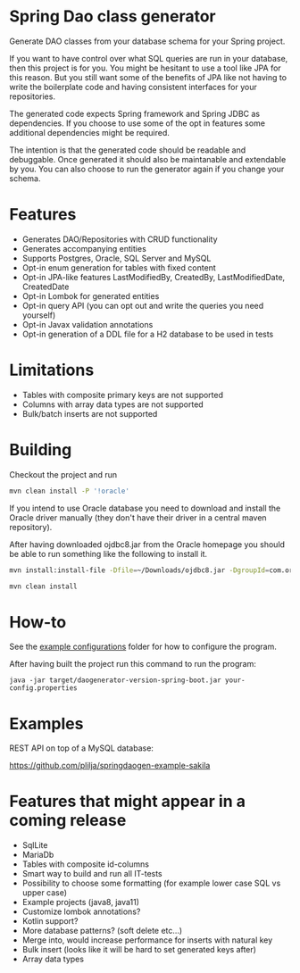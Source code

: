 # Spring Dao class generator

Generate DAO classes from your database schema for your Spring project. 

If you want to have control over what SQL queries are run in your database,
then this project is for you. You might be hesitant to use a tool like JPA
for this reason. But you still want some of the benefits of JPA
like not having to write the boilerplate code and having consistent interfaces
for your repositories.

The generated code expects Spring framework and Spring JDBC as dependencies.
If you choose to use some of the opt in features some additional dependencies
might be required.

The intention is that the generated code should be readable and debuggable.
Once generated it should also be maintanable and extendable by you. You
can also choose to run the generator again if you change your schema.

# Features

* Generates DAO/Repositories with CRUD functionality
* Generates accompanying entities
* Supports Postgres, Oracle, SQL Server and MySQL
* Opt-in enum generation for tables with fixed content
* Opt-in JPA-like features LastModifiedBy, CreatedBy, LastModifiedDate, CreatedDate
* Opt-in Lombok for generated entities
* Opt-in query API (you can opt out and write the queries you need yourself)
* Opt-in Javax validation annotations
* Opt-in generation of a DDL file for a H2 database to be used in tests

# Limitations

* Tables with composite primary keys are not supported
* Columns with array data types are not supported
* Bulk/batch inserts are not supported

# Building

Checkout the project and run
```bash
mvn clean install -P '!oracle'
```
If you intend to use Oracle database you need to download and install the Oracle driver manually (they don't have their driver in a central maven repository). 

After having downloaded ojdbc8.jar from the Oracle homepage you should be able to run something like the following to install it.
```bash
mvn install:install-file -Dfile=~/Downloads/ojdbc8.jar -DgroupId=com.oracle -DartifactId=ojdbc8 -Dversion=12.2.0.1 -Dpackaging=jar 

mvn clean install
```

# How-to

See the [example configurations](https://github.com/plilja/spring-dao-codegen/tree/master/examples) folder for how to configure the program.

After having built the project run this command to run the program:
```
java -jar target/daogenerator-version-spring-boot.jar your-config.properties
```

# Examples

REST API on top of a MySQL database:

https://github.com/plilja/springdaogen-example-sakila

# Features that might appear in a coming release

* SqlLite
* MariaDb
* Tables with composite id-columns
* Smart way to build and run all IT-tests
* Possibility to choose some formatting (for example lower case SQL vs upper case)
* Example projects (java8, java11)
* Customize lombok annotations?
* Kotlin support?
* More database patterns? (soft delete etc...)
* Merge into, would increase performance for inserts with natural key
* Bulk insert (looks like it will be hard to set generated keys after)
* Array data types
